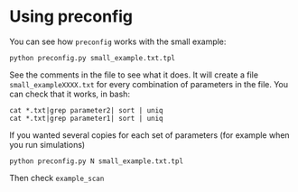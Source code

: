 # Using preconfig
You can see how `preconfig` works with the small example:

```
python preconfig.py small_example.txt.tpl
```

See the comments in the file to see what it does. It will create a file `small_exampleXXXX.txt` for every combination of  parameters in the file. You can check that it works, in bash:

```
cat *.txt|grep parameter2| sort | uniq
cat *.txt|grep parameter1| sort | uniq
```

If you wanted several copies for each set of parameters (for example when you run simulations)

```
python preconfig.py N small_example.txt.tpl
```
Then check `example_scan`